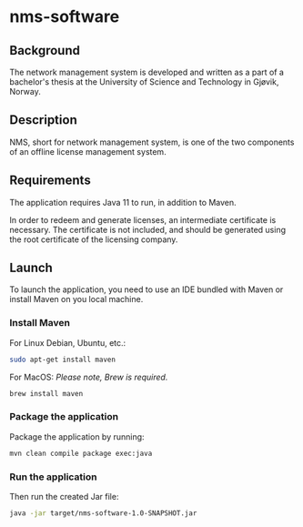 # nms-software

## Background

The network management system is developed and written as a part of a bachelor's thesis at the University of Science 
and Technology in Gjøvik, Norway.

## Description

NMS, short for network management system, is one of the two components of an offline license management system.

## Requirements

The application requires Java 11 to run, in addition to Maven.

In order to redeem and generate licenses, an intermediate certificate is necessary. The certificate is not included, 
and should be generated using the root certificate of the licensing company. 

## Launch
To launch the application, you need to use an IDE bundled with Maven or install Maven on you local machine.

### Install Maven

For Linux Debian, Ubuntu, etc.:
```bash
sudo apt-get install maven
```

For MacOS:
_Please note, Brew is required._
```bash
brew install maven
```

### Package the application

Package the application by running:
```bash
mvn clean compile package exec:java
```

### Run the application

Then run the created Jar file:
```bash
java -jar target/nms-software-1.0-SNAPSHOT.jar
```
